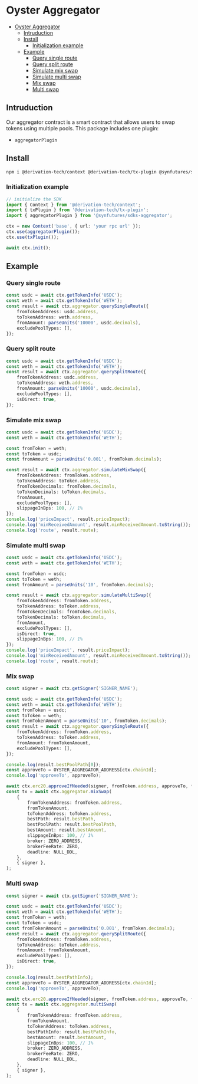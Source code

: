 # Oyster Aggregator

- [Oyster Aggregator](#oyster-aggregator)
    - [Intruduction](#intruduction)
    - [Install](#install)
        - [Initialization example](#initialization-example)
    - [Example](#example)
        - [Query single route](#query-single-route)
        - [Query split route](#query-split-route)
        - [Simulate mix swap](#simulate-mix-swap)
        - [Simulate multi swap](#simulate-multi-swap)
        - [Mix swap](#mix-swap)
        - [Multi swap](#multi-swap)

## Intruduction

Our aggregator contract is a smart contract that allows users to swap tokens using multiple pools. This package includes one plugin:

- `aggregatorPlugin`

## Install

```sh
npm i @derivation-tech/context @derivation-tech/tx-plugin @synfutures/sdks-aggregator
```

### Initialization example

```ts
// initialize the SDK
import { Context } from '@derivation-tech/context';
import { txPlugin } from '@derivation-tech/tx-plugin';
import { aggregatorPlugin } from '@synfutures/sdks-aggregator';

ctx = new Context('base', { url: 'your rpc url' });
ctx.use(aggregatorPlugin());
ctx.use(txPlugin());

await ctx.init();
```

## Example

### Query single route

```ts
const usdc = await ctx.getTokenInfo('USDC');
const weth = await ctx.getTokenInfo('WETH');
const result = await ctx.aggregator.querySingleRoute({
    fromTokenAddress: usdc.address,
    toTokenAddress: weth.address,
    fromAmount: parseUnits('10000', usdc.decimals),
    excludePoolTypes: [],
});
```

### Query split route

```ts
const usdc = await ctx.getTokenInfo('USDC');
const weth = await ctx.getTokenInfo('WETH');
const result = await ctx.aggregator.querySplitRoute({
    fromTokenAddress: usdc.address,
    toTokenAddress: weth.address,
    fromAmount: parseUnits('10000', usdc.decimals),
    excludePoolTypes: [],
    isDirect: true,
});
```

### Simulate mix swap

```ts
const usdc = await ctx.getTokenInfo('USDC');
const weth = await ctx.getTokenInfo('WETH');

const fromToken = weth;
const toToken = usdc;
const fromAmount = parseUnits('0.001', fromToken.decimals);

const result = await ctx.aggregator.simulateMixSwap({
    fromTokenAddress: fromToken.address,
    toTokenAddress: toToken.address,
    fromTokenDecimals: fromToken.decimals,
    toTokenDecimals: toToken.decimals,
    fromAmount,
    excludePoolTypes: [],
    slippageInBps: 100, // 1%
});
console.log('priceImpact', result.priceImpact);
console.log('minReceivedAmount', result.minReceivedAmount.toString());
console.log('route', result.route);
```

### Simulate multi swap

```ts
const usdc = await ctx.getTokenInfo('USDC');
const weth = await ctx.getTokenInfo('WETH');

const fromToken = usdc;
const toToken = weth;
const fromAmount = parseUnits('10', fromToken.decimals);

const result = await ctx.aggregator.simulateMultiSwap({
    fromTokenAddress: fromToken.address,
    toTokenAddress: toToken.address,
    fromTokenDecimals: fromToken.decimals,
    toTokenDecimals: toToken.decimals,
    fromAmount,
    excludePoolTypes: [],
    isDirect: true,
    slippageInBps: 100, // 1%
});
console.log('priceImpact', result.priceImpact);
console.log('minReceivedAmount', result.minReceivedAmount.toString());
console.log('route', result.route);
```

### Mix swap

```ts
const signer = await ctx.getSigner('SIGNER_NAME');

const usdc = await ctx.getTokenInfo('USDC');
const weth = await ctx.getTokenInfo('WETH');
const fromToken = usdc;
const toToken = weth;
const fromTokenAmount = parseUnits('10', fromToken.decimals);
const result = await ctx.aggregator.querySingleRoute({
    fromTokenAddress: fromToken.address,
    toTokenAddress: toToken.address,
    fromAmount: fromTokenAmount,
    excludePoolTypes: [],
});

console.log(result.bestPoolPath[0]);
const approveTo = OYSTER_AGGREGATOR_ADDRESS[ctx.chainId];
console.log('approveTo', approveTo);

await ctx.erc20.approveIfNeeded(signer, fromToken.address, approveTo, fromTokenAmount);
const tx = await ctx.aggregator.mixSwap(
    {
        fromTokenAddress: fromToken.address,
        fromTokenAmount,
        toTokenAddress: toToken.address,
        bestPath: result.bestPath,
        bestPoolPath: result.bestPoolPath,
        bestAmount: result.bestAmount,
        slippageInBps: 100, // 1%
        broker: ZERO_ADDRESS,
        brokerFeeRate: ZERO,
        deadline: NULL_DDL,
    },
    { signer },
);
```

### Multi swap

```ts
const signer = await ctx.getSigner('SIGNER_NAME');

const usdc = await ctx.getTokenInfo('USDC');
const weth = await ctx.getTokenInfo('WETH');
const fromToken = weth;
const toToken = usdc;
const fromTokenAmount = parseUnits('0.001', fromToken.decimals);
const result = await ctx.aggregator.querySplitRoute({
    fromTokenAddress: fromToken.address,
    toTokenAddress: toToken.address,
    fromAmount: fromTokenAmount,
    excludePoolTypes: [],
    isDirect: true,
});

console.log(result.bestPathInfo);
const approveTo = OYSTER_AGGREGATOR_ADDRESS[ctx.chainId];
console.log('approveTo', approveTo);

await ctx.erc20.approveIfNeeded(signer, fromToken.address, approveTo, fromTokenAmount);
const tx = await ctx.aggregator.multiSwap(
    {
        fromTokenAddress: fromToken.address,
        fromTokenAmount,
        toTokenAddress: toToken.address,
        bestPathInfo: result.bestPathInfo,
        bestAmount: result.bestAmount,
        slippageInBps: 100, // 1%
        broker: ZERO_ADDRESS,
        brokerFeeRate: ZERO,
        deadline: NULL_DDL,
    },
    { signer },
);
```
